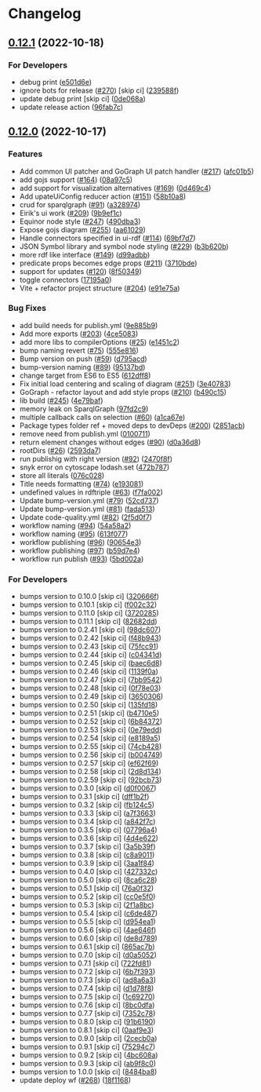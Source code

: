 # Changelog

## [0.12.1](https://github.com/equinor/rdf-graph/compare/v0.12.0...v0.12.1) (2022-10-18)


### For Developers

* debug print ([e501d6e](https://github.com/equinor/rdf-graph/commit/e501d6ef3b688ca366d8145efeac7e793c2ab673))
* ignore bots for release ([#270](https://github.com/equinor/rdf-graph/issues/270)) [skip ci] ([239588f](https://github.com/equinor/rdf-graph/commit/239588fb2fd25b89058b0afd5c82534c369bcc93))
* update debug print [skip ci] ([0de068a](https://github.com/equinor/rdf-graph/commit/0de068aa1a12a35cf08d4bd0f48869c2b8a8858f))
* update release action ([96fab7c](https://github.com/equinor/rdf-graph/commit/96fab7c6c60e125358c7520ac0d2d6d5ea6eed15))

## [0.12.0](https://github.com/equinor/rdf-graph/compare/v1.0.0...v0.12.0) (2022-10-17)


### Features

* Add common UI patcher and GoGraph UI patch handler ([#217](https://github.com/equinor/rdf-graph/issues/217)) ([afc01b5](https://github.com/equinor/rdf-graph/commit/afc01b59d5094ddcda88004f7c4ac942596931ac))
* add gojs support ([#164](https://github.com/equinor/rdf-graph/issues/164)) ([08a97c5](https://github.com/equinor/rdf-graph/commit/08a97c5f38f3859718e385356bc90491022c929b))
* add support for visualization alternatives ([#169](https://github.com/equinor/rdf-graph/issues/169)) ([0d469c4](https://github.com/equinor/rdf-graph/commit/0d469c454003269fefcbf33c1e044eee31d3adb5))
* Add upateUiConfig reducer action ([#151](https://github.com/equinor/rdf-graph/issues/151)) ([58b10a8](https://github.com/equinor/rdf-graph/commit/58b10a8f121ff0b5b04e254b4c666a328b8c0ac5))
* crud for sparqlgraph ([#91](https://github.com/equinor/rdf-graph/issues/91)) ([a328974](https://github.com/equinor/rdf-graph/commit/a328974ab17478b5e36643abdfb87d06227c177d))
* Eirik's ui work ([#209](https://github.com/equinor/rdf-graph/issues/209)) ([9b9ef1c](https://github.com/equinor/rdf-graph/commit/9b9ef1cdb2bb5e622b647749dd52617cbc6ef03e))
* Equinor node style ([#247](https://github.com/equinor/rdf-graph/issues/247)) ([490dba3](https://github.com/equinor/rdf-graph/commit/490dba35b958294a3b33cd6e48c2ed324d42538b))
* Expose gojs diagram ([#255](https://github.com/equinor/rdf-graph/issues/255)) ([aa61029](https://github.com/equinor/rdf-graph/commit/aa61029e88e804a132586c1594cd253ab74cc49c))
* Handle connectors specified in ui-rdf ([#114](https://github.com/equinor/rdf-graph/issues/114)) ([69bf7d7](https://github.com/equinor/rdf-graph/commit/69bf7d765bc89c1da9568dd628203ccdf3b912af))
* JSON Symbol library and symbol node styling ([#229](https://github.com/equinor/rdf-graph/issues/229)) ([b3b620b](https://github.com/equinor/rdf-graph/commit/b3b620bca9ccafbffbac4e25bd9bf6f7b6cc918a))
* more rdf like interface ([#149](https://github.com/equinor/rdf-graph/issues/149)) ([d99adbb](https://github.com/equinor/rdf-graph/commit/d99adbb2d96fa1058d07ddfd32f24bc165e2b978))
* predicate props becomes edge props ([#211](https://github.com/equinor/rdf-graph/issues/211)) ([3710bde](https://github.com/equinor/rdf-graph/commit/3710bdec7967b20faca73c30d2e6a7fb068fa530))
* support for updates ([#120](https://github.com/equinor/rdf-graph/issues/120)) ([8f50349](https://github.com/equinor/rdf-graph/commit/8f5034998069d1a317675e9828e88a29b4e51c0e))
* toggle connectors ([17195a0](https://github.com/equinor/rdf-graph/commit/17195a02186d6f5a2cf23b55cb5d970f55cff683))
* Vite + refactor project structure ([#204](https://github.com/equinor/rdf-graph/issues/204)) ([e91e75a](https://github.com/equinor/rdf-graph/commit/e91e75a89f801272723da641841377b4a93493bc))


### Bug Fixes

* add build needs for publish.yml ([9e885b9](https://github.com/equinor/rdf-graph/commit/9e885b903afc2c4e72358bfded64b82ea5762a83))
* Add more exports ([#203](https://github.com/equinor/rdf-graph/issues/203)) ([4ce5083](https://github.com/equinor/rdf-graph/commit/4ce5083ea264e6112781f2bc4856cb341e230026))
* add more libs to compilerOptions ([#25](https://github.com/equinor/rdf-graph/issues/25)) ([e1451c2](https://github.com/equinor/rdf-graph/commit/e1451c2cef367afa1539dfaeed185d913cb88fca))
* bump naming revert ([#75](https://github.com/equinor/rdf-graph/issues/75)) ([555e816](https://github.com/equinor/rdf-graph/commit/555e8168f113baf824e023019f169248dc83ab02))
* Bump version on push ([#59](https://github.com/equinor/rdf-graph/issues/59)) ([d795acd](https://github.com/equinor/rdf-graph/commit/d795acd92e019cb791bf1f095f652fa8bb647803))
* bump-version naming ([#89](https://github.com/equinor/rdf-graph/issues/89)) ([95137bd](https://github.com/equinor/rdf-graph/commit/95137bd0d3457da820dda8db30b60cce372a59b3))
* change target from ES6 to ES5 ([612dff8](https://github.com/equinor/rdf-graph/commit/612dff835f3dccd2efa7bae28dec5874f31e4f55))
* Fix initial load centering and scaling of diagram ([#251](https://github.com/equinor/rdf-graph/issues/251)) ([3e40783](https://github.com/equinor/rdf-graph/commit/3e40783913216630b42ab7bceb32a2465cbabb99))
* GoGraph - refactor layout and add style props ([#210](https://github.com/equinor/rdf-graph/issues/210)) ([b490c15](https://github.com/equinor/rdf-graph/commit/b490c15eb9ca0ab786a0ce5ce3b24d4dc1deeda6))
* lib build  ([#245](https://github.com/equinor/rdf-graph/issues/245)) ([4e79baf](https://github.com/equinor/rdf-graph/commit/4e79bafd1d30b869a9431d7527a3bdc57e9dbccb))
* memory leak on SparqlGraph ([97fd2c9](https://github.com/equinor/rdf-graph/commit/97fd2c932825464abb35f90b4d046e5bcd1814c1))
* multiple callback calls on selection ([#60](https://github.com/equinor/rdf-graph/issues/60)) ([a1ca67e](https://github.com/equinor/rdf-graph/commit/a1ca67e0a114c4a403e5221300f2734c7b0487ee))
* Package types folder ref + moved deps to devDeps ([#200](https://github.com/equinor/rdf-graph/issues/200)) ([2851acb](https://github.com/equinor/rdf-graph/commit/2851acbedd04970520b97c2e427787c7dafb14f5))
* remove need from publish.yml ([0100711](https://github.com/equinor/rdf-graph/commit/0100711466286bcf9f5f92f7f3587021011efe56))
* return element changes without edges ([#90](https://github.com/equinor/rdf-graph/issues/90)) ([d0a36d8](https://github.com/equinor/rdf-graph/commit/d0a36d8187f6cd2eb45d294bf80b8f7b70bac6a9))
* rootDirs ([#26](https://github.com/equinor/rdf-graph/issues/26)) ([2593da7](https://github.com/equinor/rdf-graph/commit/2593da7d0b3196ae8748434330088b66fda80bdc))
* run publishig with right version ([#92](https://github.com/equinor/rdf-graph/issues/92)) ([2470f8f](https://github.com/equinor/rdf-graph/commit/2470f8f44d4f49a3880b462d9022d9d60b0ca635))
* snyk error on cytoscape lodash.set ([472b787](https://github.com/equinor/rdf-graph/commit/472b7878f82519ee49214975fbe7ba2e725f2df1))
* store all literals ([076c028](https://github.com/equinor/rdf-graph/commit/076c028029de75d2f9bbd92383da5edeef02275c))
* Title needs formatting ([#74](https://github.com/equinor/rdf-graph/issues/74)) ([e193081](https://github.com/equinor/rdf-graph/commit/e193081b449ee450ddbd41479d4d519a81d237b5))
* undefined values in rdftriple ([#63](https://github.com/equinor/rdf-graph/issues/63)) ([f7fa002](https://github.com/equinor/rdf-graph/commit/f7fa002314a23e8098510c86e535bc1a9129fc65))
* Update bump-version.yml ([#79](https://github.com/equinor/rdf-graph/issues/79)) ([52cd737](https://github.com/equinor/rdf-graph/commit/52cd7377e189a628ceb1587ace79e0dea60c364f))
* Update bump-version.yml ([#81](https://github.com/equinor/rdf-graph/issues/81)) ([fada513](https://github.com/equinor/rdf-graph/commit/fada513cde4f615aba3b56d33ba08767d9b75d88))
* Update code-quality.yml ([#82](https://github.com/equinor/rdf-graph/issues/82)) ([2f5d0f7](https://github.com/equinor/rdf-graph/commit/2f5d0f78bb13580136d710d2c6be2c1e6e58b5ba))
* workflow naming ([#94](https://github.com/equinor/rdf-graph/issues/94)) ([54a58a2](https://github.com/equinor/rdf-graph/commit/54a58a2dfa46c9841b57700277530c5895a2432f))
* workflow naming ([#95](https://github.com/equinor/rdf-graph/issues/95)) ([613f077](https://github.com/equinor/rdf-graph/commit/613f07783df9933713d5cc31a7a04636f15be73b))
* workflow publishing ([#96](https://github.com/equinor/rdf-graph/issues/96)) ([90654e3](https://github.com/equinor/rdf-graph/commit/90654e3cbf2d8639c9ce3a70db821d5cf3dd8cad))
* workflow publishing ([#97](https://github.com/equinor/rdf-graph/issues/97)) ([b59d7e4](https://github.com/equinor/rdf-graph/commit/b59d7e4224cb2b01dfb09933b83375785c440714))
* workflow run publish ([#93](https://github.com/equinor/rdf-graph/issues/93)) ([5bd002a](https://github.com/equinor/rdf-graph/commit/5bd002ac03113fa753a0e3e1cf4a6cc1fce26e6c))


### For Developers

* bumps version to 0.10.0 [skip ci] ([320666f](https://github.com/equinor/rdf-graph/commit/320666f48d6ae9c890b8b98d350bc3ae157f2bba))
* bumps version to 0.10.1 [skip ci] ([f002c32](https://github.com/equinor/rdf-graph/commit/f002c320fadf005786158db7187e26eafa834ca6))
* bumps version to 0.11.0 [skip ci] ([3720285](https://github.com/equinor/rdf-graph/commit/37202859af556309b9dca253636c36a2df9b0c1a))
* bumps version to 0.11.1 [skip ci] ([82682dd](https://github.com/equinor/rdf-graph/commit/82682dd38769fa27e2d1838cae22f47a91dd50b0))
* bumps version to 0.2.41 [skip ci] ([98dc607](https://github.com/equinor/rdf-graph/commit/98dc6073b38a98a7969c4d59a1c59c3e1455dc91))
* bumps version to 0.2.42 [skip ci] ([f48b943](https://github.com/equinor/rdf-graph/commit/f48b943264b0161f9f925139fd4edb6bef48d287))
* bumps version to 0.2.43 [skip ci] ([75fcc91](https://github.com/equinor/rdf-graph/commit/75fcc91b9b149a75b083473f019c631a7332758f))
* bumps version to 0.2.44 [skip ci] ([c04341d](https://github.com/equinor/rdf-graph/commit/c04341d8151b9097b3d0873c9bb5c13aa7efd2cb))
* bumps version to 0.2.45 [skip ci] ([baec6d8](https://github.com/equinor/rdf-graph/commit/baec6d84920d3ec76bf90f249a4235d70d9a5d4d))
* bumps version to 0.2.46 [skip ci] ([1139f0a](https://github.com/equinor/rdf-graph/commit/1139f0a90a3215991273a0bf6665be804dd8cca2))
* bumps version to 0.2.47 [skip ci] ([7bb9542](https://github.com/equinor/rdf-graph/commit/7bb954237b465e1317e8c46721eff30cfd48e089))
* bumps version to 0.2.48 [skip ci] ([0f78e03](https://github.com/equinor/rdf-graph/commit/0f78e034346e48a8443d8d8095910df61b160103))
* bumps version to 0.2.49 [skip ci] ([3650306](https://github.com/equinor/rdf-graph/commit/3650306716a5001d0685d8a73eb534de7d7598a4))
* bumps version to 0.2.50 [skip ci] ([135fd18](https://github.com/equinor/rdf-graph/commit/135fd188a3e1ebb34f35b98278a2da3430ad0614))
* bumps version to 0.2.51 [skip ci] ([b4710e5](https://github.com/equinor/rdf-graph/commit/b4710e5bd269cb3417158df69d398c80a64ce3db))
* bumps version to 0.2.52 [skip ci] ([6b84372](https://github.com/equinor/rdf-graph/commit/6b843721030b6c019eee03db3798218b41d6a9fe))
* bumps version to 0.2.53 [skip ci] ([0e79edd](https://github.com/equinor/rdf-graph/commit/0e79edd3023b28026160636e56b912b033cad81b))
* bumps version to 0.2.54 [skip ci] ([e8189a5](https://github.com/equinor/rdf-graph/commit/e8189a51d397467aa8aafd55a816fd425f017717))
* bumps version to 0.2.55 [skip ci] ([74cb428](https://github.com/equinor/rdf-graph/commit/74cb428ef7bd3e66955823ded3c238d430cac02a))
* bumps version to 0.2.56 [skip ci] ([b004749](https://github.com/equinor/rdf-graph/commit/b00474950b4cd08439ecf86f33a092927af67eb5))
* bumps version to 0.2.57 [skip ci] ([ef62f69](https://github.com/equinor/rdf-graph/commit/ef62f699f7b532821a23136d04c306ce485ae035))
* bumps version to 0.2.58 [skip ci] ([2d8d134](https://github.com/equinor/rdf-graph/commit/2d8d13427111b09ddab97ce3283fb450f61b02a3))
* bumps version to 0.2.59 [skip ci] ([92bcb73](https://github.com/equinor/rdf-graph/commit/92bcb734abb1935bfea21a88618ca9e8d69d74d0))
* bumps version to 0.3.0 [skip ci] ([d0f0067](https://github.com/equinor/rdf-graph/commit/d0f0067f516ef077d7d5b2a655ca0f9a63937816))
* bumps version to 0.3.1 [skip ci] ([dff1b2f](https://github.com/equinor/rdf-graph/commit/dff1b2ff707b59595b215682458de4a80151ed70))
* bumps version to 0.3.2 [skip ci] ([fb124c5](https://github.com/equinor/rdf-graph/commit/fb124c5d8365141befadf2d7d9cefa80ef98adc2))
* bumps version to 0.3.3 [skip ci] ([a7f3663](https://github.com/equinor/rdf-graph/commit/a7f3663d446b1faf3a3f92457a458541fca3f340))
* bumps version to 0.3.4 [skip ci] ([a842f7c](https://github.com/equinor/rdf-graph/commit/a842f7c3e343fc71098132b3c115b400b9dc2c98))
* bumps version to 0.3.5 [skip ci] ([07796a4](https://github.com/equinor/rdf-graph/commit/07796a44e3b23d4137b7da66da64b5c1a0644541))
* bumps version to 0.3.6 [skip ci] ([4d4e622](https://github.com/equinor/rdf-graph/commit/4d4e6222d50dc183d3b899361b690d4082d12688))
* bumps version to 0.3.7 [skip ci] ([3a5b39f](https://github.com/equinor/rdf-graph/commit/3a5b39fdadada10c42b6be834fc9519801c120d8))
* bumps version to 0.3.8 [skip ci] ([c8a9011](https://github.com/equinor/rdf-graph/commit/c8a901182c8fd454a1273009c24acae65b276b3c))
* bumps version to 0.3.9 [skip ci] ([3aa1f84](https://github.com/equinor/rdf-graph/commit/3aa1f848cec0b2754d2a05109c1bbd22a7b3f623))
* bumps version to 0.4.0 [skip ci] ([427332c](https://github.com/equinor/rdf-graph/commit/427332c4899c0db444d563f5cbbe74537c25d253))
* bumps version to 0.5.0 [skip ci] ([8ca6c28](https://github.com/equinor/rdf-graph/commit/8ca6c28d207385ff4a99fd2ded7e4ccd73c3df9f))
* bumps version to 0.5.1 [skip ci] ([76a0f32](https://github.com/equinor/rdf-graph/commit/76a0f322439a63007de287268c4911ac419bec0a))
* bumps version to 0.5.2 [skip ci] ([cc0e5f0](https://github.com/equinor/rdf-graph/commit/cc0e5f0fed6c5b20de3a916fb1aa3706ea3de905))
* bumps version to 0.5.3 [skip ci] ([2f1a8bc](https://github.com/equinor/rdf-graph/commit/2f1a8bc10579ae5ec396f8fab8e772a607b63e8d))
* bumps version to 0.5.4 [skip ci] ([c6de487](https://github.com/equinor/rdf-graph/commit/c6de4873fd1533a3729e60a94150f4eadada4f8a))
* bumps version to 0.5.5 [skip ci] ([d954ea1](https://github.com/equinor/rdf-graph/commit/d954ea1d6816b22d7dbff6f7ed031c80dd733d8a))
* bumps version to 0.5.6 [skip ci] ([4ae646f](https://github.com/equinor/rdf-graph/commit/4ae646fd7e92fb5eb428a29069149fae0c47ed26))
* bumps version to 0.6.0 [skip ci] ([de8d789](https://github.com/equinor/rdf-graph/commit/de8d7891bb3fa954d0f7be31f073b19c3ed2ae4d))
* bumps version to 0.6.1 [skip ci] ([865ac7b](https://github.com/equinor/rdf-graph/commit/865ac7b279356e5a1e6f7ad3ef67a87be27f93e0))
* bumps version to 0.7.0 [skip ci] ([d0a5052](https://github.com/equinor/rdf-graph/commit/d0a505246517c453fcabe016c1f0d2ca539e3e11))
* bumps version to 0.7.1 [skip ci] ([722fd81](https://github.com/equinor/rdf-graph/commit/722fd81ce75673e0ad4a5fa2c13b2849874ac3bb))
* bumps version to 0.7.2 [skip ci] ([6b7f393](https://github.com/equinor/rdf-graph/commit/6b7f3934abd63fbf482338cd9cdb76fdccb8df35))
* bumps version to 0.7.3 [skip ci] ([ad8a6a3](https://github.com/equinor/rdf-graph/commit/ad8a6a3ecb44e1f312143533ddfd0745664a4137))
* bumps version to 0.7.4 [skip ci] ([d1d78f8](https://github.com/equinor/rdf-graph/commit/d1d78f87efc417af4ad9e2289d1c5e95ce578b30))
* bumps version to 0.7.5 [skip ci] ([1c69270](https://github.com/equinor/rdf-graph/commit/1c69270abaf3d384116b6df15c5e2e38305485e7))
* bumps version to 0.7.6 [skip ci] ([8bc0dfa](https://github.com/equinor/rdf-graph/commit/8bc0dfaea50d22e7b39684c3b7fb027afc61addc))
* bumps version to 0.7.7 [skip ci] ([7352c78](https://github.com/equinor/rdf-graph/commit/7352c7814ec97bbb17349980a6ff7278057fb310))
* bumps version to 0.8.0 [skip ci] ([91b6190](https://github.com/equinor/rdf-graph/commit/91b61905d3ddf6657a6a52e8dd1f2ec88c76f899))
* bumps version to 0.8.1 [skip ci] ([0aaf9e3](https://github.com/equinor/rdf-graph/commit/0aaf9e389612146858e24129c167830fc5b65ff1))
* bumps version to 0.9.0 [skip ci] ([2cecb0a](https://github.com/equinor/rdf-graph/commit/2cecb0a83586bb0a605eaae93ae63735f1292bed))
* bumps version to 0.9.1 [skip ci] ([75294c7](https://github.com/equinor/rdf-graph/commit/75294c7b4c40e9baadba6ce7dad361c9f7b44374))
* bumps version to 0.9.2 [skip ci] ([4bc608a](https://github.com/equinor/rdf-graph/commit/4bc608a2499e5839b28442550e694493893bf2ea))
* bumps version to 0.9.3 [skip ci] ([ab9f8c0](https://github.com/equinor/rdf-graph/commit/ab9f8c0d0e34b4d745dd377b7185aaf7afde14db))
* bumps version to 1.0.0 [skip ci] ([8484ba8](https://github.com/equinor/rdf-graph/commit/8484ba851574647d10bceeb6e3aae3cac9348731))
* update deploy wf ([#268](https://github.com/equinor/rdf-graph/issues/268)) ([18f1168](https://github.com/equinor/rdf-graph/commit/18f11681aaff219c80de46e94850ada534e817cc))
